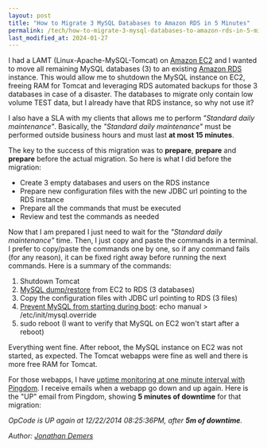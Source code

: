 ```yaml
---
layout: post
title: "How to Migrate 3 MySQL Databases to Amazon RDS in 5 Minutes"
permalink: /tech/how-to-migrate-3-mysql-databases-to-amazon-rds-in-5-minutes/
last_modified_at: 2024-01-27
---
```


I had a LAMT (Linux-Apache-MySQL-Tomcat) on [Amazon EC2](https://aws.amazon.com/ec2/) and I wanted to move all remaining MySQL databases (3) to an existing [Amazon RDS](https://aws.amazon.com/rds/) instance. This would allow me to shutdown the MySQL instance on EC2, freeing RAM for Tomcat and leveraging RDS automated backups for those 3 databases in case of a disaster. The databases to migrate only contain low volume TEST data, but I already have that RDS instance, so why not use it?

I also have a SLA with my clients that allows me to perform *"Standard daily maintenance"*. Basically, the *"Standard daily maintenance"* must be performed outside business hours and must last **at most 15 minutes**.

The key to the success of this migration was to **prepare**, **prepare** and **prepare** before the actual migration. So here is what I did before the migration:

- Create 3 empty databases and users on the RDS instance
- Prepare new configuration files with the new JDBC url pointing to the RDS instance
- Prepare all the commands that must be executed
- Review and test the commands as needed

Now that I am prepared I just need to wait for the *"Standard daily maintenance"* time. Then, I just copy and paste the commands in a terminal. I prefer to copy/paste the commands one by one, so if any command fails (for any reason), it can be fixed right away before running the next commands. Here is a summary of the commands:

1. Shutdown Tomcat
1. [MySQL dump/restore](https://www.thegeekstuff.com/2008/09/backup-and-restore-mysql-database-using-mysqldump/) from EC2 to RDS (3 databases)
1. Copy the configuration files with JDBC url pointing to RDS (3 files)
1. [Prevent MySQL from starting during boot](https://askubuntu.com/questions/40072/how-to-stop-apache2-mysql-from-starting-automatically-as-computer-starts): echo manual > /etc/init/mysql.override
1. sudo reboot (I want to verify that MySQL on EC2 won't start after a reboot)

Everything went fine. After reboot, the MySQL instance on EC2 was not started, as expected. The Tomcat webapps were fine as well and there is more free RAM for Tomcat.

For those webapps, I have [uptime monitoring at one minute interval with Pingdom](https://www.pingdom.com/). I receive emails when a webapp go down and up again. Here is the "UP" email from Pingdom, showing **5 minutes of downtime** for that migration:

*OpCode is UP again at 12/22/2014 08:25:36PM, after **5m of downtime**.*

*Author: [Jonathan Demers](https://www.linkedin.com/in/jonathan-demers-ing/ "Jonathan Demers")*